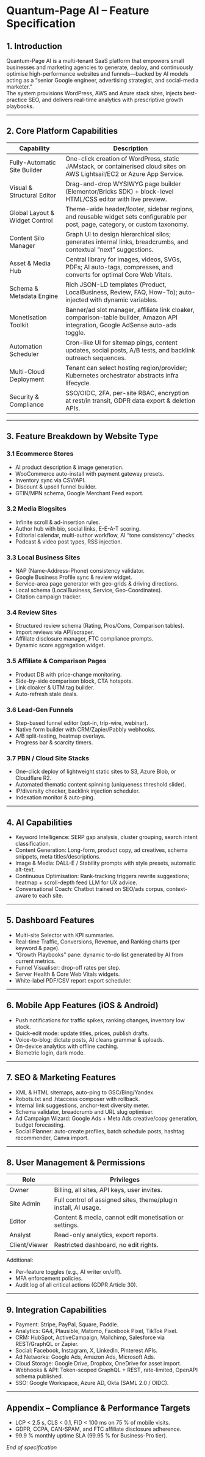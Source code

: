 # Quantum-Page AI – Feature Specification

## 1. Introduction
Quantum-Page AI is a multi-tenant SaaS platform that empowers small businesses and marketing agencies to generate, deploy, and continuously optimise high-performance websites and funnels—backed by AI models acting as a “senior Google engineer, advertising strategist, and social-media marketer.”  
The system provisions WordPress, AWS and Azure stack sites, injects best-practice SEO, and delivers real-time analytics with prescriptive growth playbooks.

---

## 2. Core Platform Capabilities
| Capability | Description |
|------------|-------------|
| Fully-Automatic Site Builder | One-click creation of WordPress, static JAMstack, or containerised cloud sites on AWS Lightsail/EC2 or Azure App Service. |
| Visual & Structural Editor | Drag-and-drop WYSIWYG page builder (Elementor/Bricks SDK) + block-level HTML/CSS editor with live preview. |
| Global Layout & Widget Control | Theme-wide header/footer, sidebar regions, and reusable widget sets configurable per post, page, category, or custom taxonomy. |
| Content Silo Manager | Graph UI to design hierarchical silos; generates internal links, breadcrumbs, and contextual “next” suggestions. |
| Asset & Media Hub | Central library for images, videos, SVGs, PDFs; AI auto-tags, compresses, and converts for optimal Core Web Vitals. |
| Schema & Metadata Engine | Rich JSON-LD templates (Product, LocalBusiness, Review, FAQ, How-To); auto-injected with dynamic variables. |
| Monetisation Toolkit | Banner/ad slot manager, affiliate link cloaker, comparison-table builder, Amazon API integration, Google AdSense auto-ads toggle. |
| Automation Scheduler | Cron-like UI for sitemap pings, content updates, social posts, A/B tests, and backlink outreach sequences. |
| Multi-Cloud Deployment | Tenant can select hosting region/provider; Kubernetes orchestrator abstracts infra lifecycle. |
| Security & Compliance | SSO/OIDC, 2FA, per-site RBAC, encryption at rest/in transit, GDPR data export & deletion APIs. |

---

## 3. Feature Breakdown by Website Type

### 3.1 Ecommerce Stores
- AI product description & image generation.
- WooCommerce auto-install with payment gateway presets.
- Inventory sync via CSV/API.
- Discount & upsell funnel builder.
- GTIN/MPN schema, Google Merchant Feed export.

### 3.2 Media Blogsites
- Infinite scroll & ad-insertion rules.
- Author hub with bio, social links, E-E-A-T scoring.
- Editorial calendar, multi-author workflow, AI “tone consistency” checks.
- Podcast & video post types, RSS injection.

### 3.3 Local Business Sites
- NAP (Name-Address-Phone) consistency validator.
- Google Business Profile sync & review widget.
- Service-area page generator with geo-grids & driving directions.
- Local schema (LocalBusiness, Service, Geo-Coordinates).
- Citation campaign tracker.

### 3.4 Review Sites
- Structured review schema (Rating, Pros/Cons, Comparison tables).
- Import reviews via API/scraper.
- Affiliate disclosure manager, FTC compliance prompts.
- Dynamic score aggregation widget.

### 3.5 Affiliate & Comparison Pages
- Product DB with price-change monitoring.
- Side-by-side comparison block, CTA hotspots.
- Link cloaker & UTM tag builder.
- Auto-refresh stale deals.

### 3.6 Lead-Gen Funnels
- Step-based funnel editor (opt-in, trip-wire, webinar).
- Native form builder with CRM/Zapier/Pabbly webhooks.
- A/B split-testing, heatmap overlays.
- Progress bar & scarcity timers.

### 3.7 PBN / Cloud Site Stacks
- One-click deploy of lightweight static sites to S3, Azure Blob, or Cloudflare R2.
- Automated thematic content spinning (uniqueness threshold slider).
- IP/diversity checker, backlink injection scheduler.
- Indexation monitor & auto-ping.

---

## 4. AI Capabilities
- Keyword Intelligence: SERP gap analysis, cluster grouping, search intent classification.
- Content Generation: Long-form, product copy, ad creatives, schema snippets, meta titles/descriptions.
- Image & Media: DALL-E / Stability prompts with style presets, automatic alt-text.
- Continuous Optimisation: Rank-tracking triggers rewrite suggestions; heatmap + scroll-depth feed LLM for UX advice.
- Conversational Coach: Chatbot trained on SEO/ads corpus, context-aware to each site.

---

## 5. Dashboard Features
- Multi-site Selector with KPI summaries.
- Real-time Traffic, Conversions, Revenue, and Ranking charts (per keyword & page).
- “Growth Playbooks” pane: dynamic to-do list generated by AI from current metrics.
- Funnel Visualiser: drop-off rates per step.
- Server Health & Core Web Vitals widgets.
- White-label PDF/CSV report export scheduler.

---

## 6. Mobile App Features (iOS & Android)
- Push notifications for traffic spikes, ranking changes, inventory low stock.
- Quick-edit mode: update titles, prices, publish drafts.
- Voice-to-blog: dictate posts, AI cleans grammar & uploads.
- On-device analytics with offline caching.
- Biometric login, dark mode.

---

## 7. SEO & Marketing Features
- XML & HTML sitemaps, auto-ping to GSC/Bing/Yandex.
- Robots.txt and .htaccess composer with rollback.
- Internal link suggestions, anchor-text diversity meter.
- Schema validator, breadcrumb and URL slug optimiser.
- Ad Campaign Wizard: Google Ads + Meta Ads creative/copy generation, budget forecasting.
- Social Planner: auto-create profiles, batch schedule posts, hashtag recommender, Canva import.

---

## 8. User Management & Permissions
| Role | Privileges |
|------|------------|
| Owner | Billing, all sites, API keys, user invites. |
| Site Admin | Full control of assigned sites, theme/plugin install, AI usage. |
| Editor | Content & media, cannot edit monetisation or settings. |
| Analyst | Read-only analytics, export reports. |
| Client/Viewer | Restricted dashboard, no edit rights. |

Additional:  
- Per-feature toggles (e.g., AI writer on/off).  
- MFA enforcement policies.  
- Audit log of all critical actions (GDPR Article 30).

---

## 9. Integration Capabilities
- Payment: Stripe, PayPal, Square, Paddle.
- Analytics: GA4, Plausible, Matomo, Facebook Pixel, TikTok Pixel.
- CRM: HubSpot, ActiveCampaign, Mailchimp, Salesforce via REST/GraphQL or Zapier.
- Social: Facebook, Instagram, X, LinkedIn, Pinterest APIs.
- Ad Networks: Google Ads, Amazon Ads, Microsoft Ads.
- Cloud Storage: Google Drive, Dropbox, OneDrive for asset import.
- Webhooks & API: Token-scoped GraphQL + REST, rate-limited, OpenAPI schema published.
- SSO: Google Workspace, Azure AD, Okta (SAML 2.0 / OIDC).

---

## Appendix – Compliance & Performance Targets
- LCP < 2.5 s, CLS < 0.1, FID < 100 ms on 75 % of mobile visits.
- GDPR, CCPA, CAN-SPAM, and FTC affiliate disclosure adherence.
- 99.9 % monthly uptime SLA (99.95 % for Business-Pro tier).

*End of specification*
